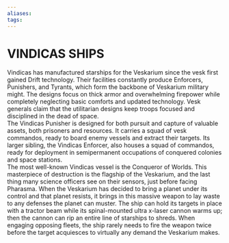 ```yaml
---
aliases: 
tags: 
---
```

# VINDICAS SHIPS
Vindicas has manufactured starships for the Veskarium since the vesk first gained Drift technology. Their facilities constantly produce Enforcers, Punishers, and Tyrants, which form the backbone of Veskarium military might. The designs focus on thick armor and overwhelming firepower while completely neglecting basic comforts and updated technology. Vesk generals claim that the utilitarian designs keep troops focused and disciplined in the dead of space.  
The Vindicas Punisher is designed for both pursuit and capture of valuable assets, both prisoners and resources. It carries a squad of vesk commandos, ready to board enemy vessels and extract their targets. Its larger sibling, the Vindicas Enforcer, also houses a squad of commandos, ready for deployment in semipermanent occupations of conquered colonies and space stations.  
The most well-known Vindicas vessel is the Conqueror of Worlds. This masterpiece of destruction is the flagship of the Veskarium, and the last thing many science officers see on their sensors, just before facing Pharasma. When the Veskarium has decided to bring a planet under its control and that planet resists, it brings in this massive weapon to lay waste to any defenses the planet can muster. The ship can hold its targets in place with a tractor beam while its spinal-mounted ultra x-laser cannon warms up; then the cannon can rip an entire line of starships to shreds. When engaging opposing fleets, the ship rarely needs to fire the weapon twice before the target acquiesces to virtually any demand the Veskarium makes.